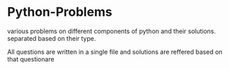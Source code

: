 # Python-Problems
various problems on different components of python and their solutions. separated based on their type.

All questions are written in a single file and solutions are reffered based on that questionare
